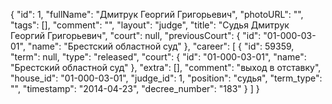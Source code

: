 {
    "id": 1,
    "fullName": "Дмитрук Георгий Григорьевич",
    "photoURL": "",
    "tags": [],
    "comment": "",
    "layout": "judge",
    "title": "Судья Дмитрук Георгий Григорьевич",
    "court": null,
    "previousCourt": {
        "id": "01-000-03-01",
        "name": "Брестский областной суд"
    },
    "career": [
        {
            "id": 59359,
            "term": null,
            "type": "released",
            "court": {
                "id": "01-000-03-01",
                "name": "Брестский областной суд"
            },
            "extra": [],
            "comment": "выход в отставку",
            "house_id": "01-000-03-01",
            "judge_id": 1,
            "position": "судья",
            "term_type": "",
            "timestamp": "2014-04-23",
            "decree_number": "183"
        }
    ]
}